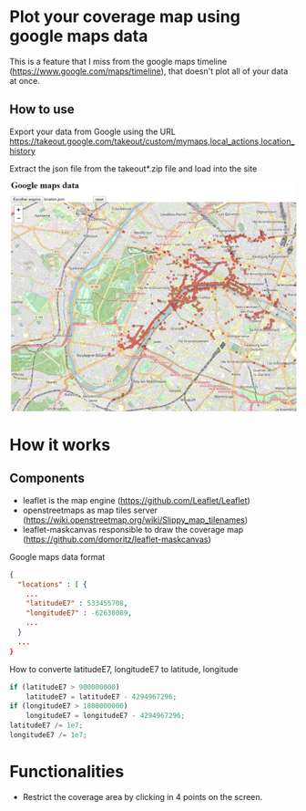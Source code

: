 
# Plot your coverage map using google maps data

This is a feature that I miss from the google maps timeline (https://www.google.com/maps/timeline), that doesn't plot all of your data at once.


## How to use

Export your data from Google using the URL
https://takeout.google.com/takeout/custom/mymaps,local_actions,location_history

Extract the json file from the takeout*.zip file and
load into the site

![alt text](example_1.png "Logo Title Text 1")

# How it works

## Components
 - leaflet is the map engine (https://github.com/Leaflet/Leaflet)
 - openstreetmaps as map tiles server (https://wiki.openstreetmap.org/wiki/Slippy_map_tilenames)
 - leaflet-maskcanvas responsible to draw the coverage map (https://github.com/domoritz/leaflet-maskcanvas)

Google maps data format

```json
{
  "locations" : [ {
    ...
    "latitudeE7" : 533455708,
    "longitudeE7" : -62638089,
    ...
  }
  ...
}
```

How to converte latitudeE7, longitudeE7 to latitude, longitude
```javascript
if (latitudeE7 > 900000000)
    latitudeE7 = latitudeE7 - 4294967296;
if (longitudeE7 > 1800000000)
    longitudeE7 = longitudeE7 - 4294967296;
latitudeE7 /= 1e7;
longitudeE7 /= 1e7;
```

# Functionalities
- Restrict the coverage area by clicking in 4 points on the screen.